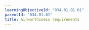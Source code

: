 ```yaml
---
learningObjectiveId: "034.01.01.01"
parentId: "034.01.01"
title: Airworthiness requirements
---
```

